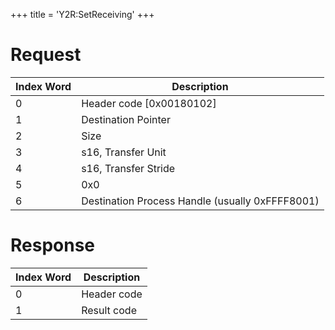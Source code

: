+++
title = 'Y2R:SetReceiving'
+++

# Request

| Index Word | Description                                     |
|------------|-------------------------------------------------|
| 0          | Header code \[0x00180102\]                      |
| 1          | Destination Pointer                             |
| 2          | Size                                            |
| 3          | s16, Transfer Unit                              |
| 4          | s16, Transfer Stride                            |
| 5          | 0x0                                             |
| 6          | Destination Process Handle (usually 0xFFFF8001) |

# Response

| Index Word | Description |
|------------|-------------|
| 0          | Header code |
| 1          | Result code |